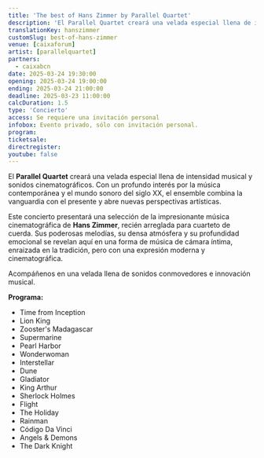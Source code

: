```yaml
---
title: 'The best of Hans Zimmer by Parallel Quartet'
description: 'El Parallel Quartet creará una velada especial llena de intensidad musical y sonidos cinematográficos.'
translationKey: hanszimmer
customSlug: best-of-hans-zimmer
venue: [caixaforum]
artist: [parallelquartet]
partners:
  - caixabcn
date: 2025-03-24 19:30:00
opening: 2025-03-24 19:00:00
ending: 2025-03-24 21:00:00
deadline: 2025-03-23 11:00:00
calcDuration: 1.5
type: 'Concierto'
access: Se requiere una invitación personal
infobox: Evento privado, sólo con invitación personal.
program:
ticketsale:
directregister:
youtube: false
---
```


El **Parallel Quartet** creará una velada especial llena de intensidad musical y sonidos cinematográficos. Con un profundo interés por la música contemporánea y el mundo sonoro del siglo XX, el ensemble combina la vanguardia con el presente y abre nuevas perspectivas artísticas.

Este concierto presentará una selección de la impresionante música cinematográfica de **Hans Zimmer**, recién arreglada para cuarteto de cuerda. Sus poderosas melodías, su densa atmósfera y su profundidad emocional se revelan aquí en una forma de música de cámara íntima, enraizada en la tradición, pero con una expresión moderna y cinematográfica.

Acompáñenos en una velada llena de sonidos conmovedores e innovación musical.

**Programa:**

- Time from Inception
- Lion King
- Zooster's Madagascar
- Supermarine
- Pearl Harbor
- Wonderwoman
- Interstellar
- Dune
- Gladiator
- King Arthur
- Sherlock Holmes
- Flight
- The Holiday
- Rainman
- Código Da Vinci
- Angels & Demons
- The Dark Knight
